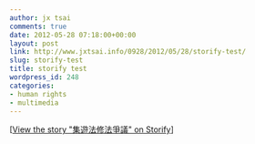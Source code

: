 ```yaml
---
author: jx tsai
comments: true
date: 2012-05-28 07:18:00+00:00
layout: post
link: http://www.jxtsai.info/0928/2012/05/28/storify-test/
slug: storify-test
title: storify test
wordpress_id: 248
categories:
- human rights
- multimedia
---
```


[[View the story "集遊法修法爭議" on Storify](http://storify.com/tahr1984/-2)]
